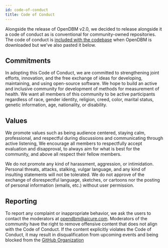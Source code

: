 ```yaml
---
id: code-of-conduct
title: Code of Conduct
---
```


Alongside the release of OpenDBM v2.0, we decided to release alongside it a code of conduct as is conventional for community-owned repositories. The code of conduct is [included with the codebase](https://github.com/AiCure/open_dbm/blob/master/CODE_OF_CONDUCT.md) when OpenDBM is downloaded but we’ve also pasted it below.

## Commitments

In adopting this Code of Conduct, we are committed to strengthening joint efforts, innovation, and the free exchange of ideas for developing, maintaining, and using open-source software. We hope to build an active and inclusive community for development of methods for measurement of health. We want all members of this community to be active participants regardless of race, gender identity, religion, creed, color, marital status, genetic information, age, nationality, or disability.

## Values

We promote values such as being audience centered, staying calm, professional, and respectful during discussions and communicating through active listening, We encourage all members to respectfully accept evaluation and disapproval, to always aim for what is best for the community, and above all respect their fellow members.

We do not promote any kind of harassment, aggression, or intimidation. Personal threats, attacks, stalking, vulgar language, and any kind of insulting statements will not be tolerated. We do not approve of the exchange of disrespectful language, sketches, or cartoons nor the posting of personal information (emails, etc.) without user permission.

## Reporting

To report any complaint or inappropriate behavior, we ask the users to contact the moderators at [opendbm@aicure.com](mailto:opendbm@aicure.com). Moderators of the community have the right to remove offensive content that does not align with the Code of Conduct. If the content explicitly violates the Code of Conduct, it may result in disqualification from upcoming events and being blocked from the [GitHub Organization](https://help.github.com/articles/blocking-a-user-from-your-organization/)
